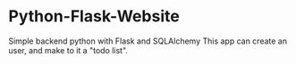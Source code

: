 # Python-Flask-Website
Simple backend python with Flask and SQLAlchemy
This app can create an user, and make to it a "todo list".
